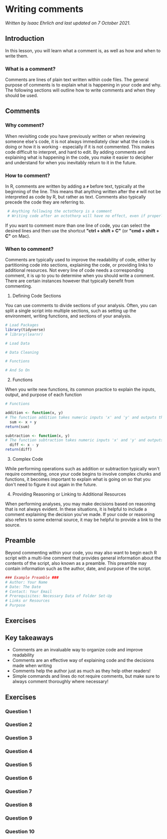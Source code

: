 


# Writing comments

*Written by Isaac Ehrlich and last updated on 7 October 2021.*

## Introduction

In this lesson, you will learn what a comment is, as well as how and when to write them.

### What is a comment?

Comments are lines of plain text written within code files. The general purpose of comments is to explain what is happening in your code and why. The following sections will outline how to write comments and when they should be used.

## Comments

### Why comment?

When revisiting code you have previously written or when reviewing someone else's code, it is not always immediately clear what the code is doing or how it is working - especially if it is not commented. This makes code difficult to interpret, and hard to edit. By adding comments and explaining what is happening in the code, you make it easier to decipher and understand for when you inevitably return to it in the future.

### How to comment?

In R, comments are written by adding a `#` before text, typically at the beginning of the line. This means that anything written after the `#` will not be interpreted as code by R, but rather as text. Comments also typically precede the code they are referring to.


```r
 # Anything following the octothorp is a comment
 # Writing code after an octothorp will have no effect, even if properly formatted
```

If you want to comment more than one line of code, you can select the desired lines and then use the shortcut **"ctrl + shift + C"** (or **"cmd + shift + C"** on Mac).

### When to comment?

Comments are typically used to improve the readability of code, either by partitioning code into sections, explaining the code, or providing links to additional resources. Not every line of code needs a corresponding comment, it is up to you to determine when you should write a comment. There are certain instances however that typically benefit from commenting.

1. Defining Code Sections

You can use comments to divide sections of your analysis. Often, you can split a single script into multiple sections, such as setting up the environment, writing functions, and sections of your analysis.


```r
# Load Packages
library(tidyverse)
# library(learnr)

# Load Data

# Data Cleaning

# Functions

# And So On

```

2. Functions

When you write new functions, its common practice to explain the inputs, output, and purpose of each function


```r
# Functions

addition <- function(x, y)
# The function addition takes numeric inputs 'x' and 'y' and outputs their sum
  sum <- x + y
return(sum)

subtraction <- function(x, y)
# The function subtraction takes numeric inputs 'x' and 'y' and outputs their difference
  diff <- x - y
return(diff)
```

3. Complex Code

While performing operations such as addition or subtraction typically won't require commenting, once your code begins to involve complex chunks and functions, it becomes important to explain what is going on so that you don't need to figure it out again in the future.

4. Providing Reasoning or Linking to Additional Resources

When performing analyses, you may make decisions based on reasoning that is not always evident. In these situations, it is helpful to include a comment explaining the decision you've made. If your code or reasoning also refers to some external source, it may be helpful to provide a link to the source.

## Preamble

Beyond commenting within your code, you may also want to begin each R script with a multi-line comment that provides general information about the contents of the script, also known as a preamble. This preamble may contain information such as the author, date, and purpose of the script.


```r
### Example Preamble ###
# Author: Your Name
# Date: The Date
# Contact: Your Email
# Prerequisites: Necessary Data of Folder Set-Up
# Links or Resources
# Purpose
```

## Exercises

<!-- ```{r commentsq2, echo = FALSE} -->
<!-- question("Comments should be made when (select all that apply)", -->
<!-- answer("dividing code into sections", correct = TRUE), -->
<!-- answer("explaining complex code", correct = TRUE), -->
<!-- answer("explaining a function", correct = TRUE), -->
<!-- answer("linking to resources", correct = TRUE), -->
<!-- answer("describing a decision process", correct = TRUE), -->
<!-- allow_retry = TRUE) -->
<!-- ``` -->

<!-- ```{r commentsq1, echo = FALSE} -->
<!-- question("I only need to comment when my professor asks me to. Comments do not help the author at all", -->
<!-- answer("True", message = "Remember you will need to look back and understand your code too! Comments are a crucial step in organizing and understanding code!"), -->
<!-- answer("False", correct = TRUE, message = "Make sure you comment thoroughly so you can understand your code when you look back on it!"), -->
<!-- allow_retry = TRUE) -->
<!-- ``` -->


## Key takeaways

* Comments are an invaluable way to organize code and improve readability
* Comments are an effective way of explaining code and the decisions made when writing
* Comments help the author just as much as they help other readers!
* Simple commands and lines do not require comments, but make sure to always comment thoroughly where necessary!


## Exercises

### Question 1

### Question 2

### Question 3

### Question 4

### Question 5

### Question 6

### Question 7

### Question 8

### Question 9

### Question 10
